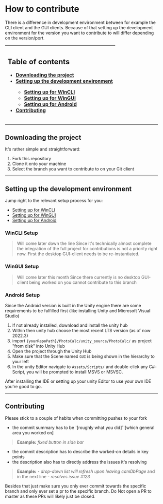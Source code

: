 # How to contribute
There is a difference in development environment between for example the CLI client and the GUI clients. Because of that setting up the development environment for the version you want to contribute to will differ depending on the version/port.

|<h2>Table of contents</h2><ul><li>[Downloading the project](#downloading-the-project)</li><li>[Setting up the development environment](#setting-up-the-development-environment)</li><ul><li>[Setting up for WinCLI](#WinCLI-Setup)</li><li>[Setting up for WinGUI](#WinGUI-Setup)</li><li>[Setting up for Android](#Android-Setup)</li></ul><li>[Contributing](#contributing)</li></ul>|
|:----------------|


---

## Downloading the project
It's rather simple and straightforward:
1. Fork this repository 
2. Clone it onto your machine
3. Select the branch you want to contribute to on your Git client

---

## Setting up the development environment 
Jump right to the relevant setup process for you:
- [Setting up for WinCLI](#WinCLI-Setup)
- [Setting up for WinGUI](#WinGUI-Setup)
- [Setting up for Android](#Android-Setup)

### WinCLI Setup
> Will come later down the line
Since it's technically almost complete the integration of the full project for contributions is not a priority right now. First the desktop GUI-client needs to be re-instantiated.

### WinGUI Setup
> Will come later this month
Since there currently is no desktop GUI-client being worked on you cannot contribute to this branch

### Android Setup
Since the Android version is built in the Unity engine there are some requirements to be fulfilled first (like installing Unity and Microsoft Visual Studio)

1. If not already installed, download and install the unity hub
2. Within then unity hub choose the most recent LTS version (as of now 2022.3)
3. import `{yourRepoPath}/PhotoCalc/unity_source/PhotoCalc/` as project "from disk" into Unity Hub
4. Open the project through the Unity Hub
5. Make sure that the Scene named `GUI` is being shown in the hierarchy to your left
6. In the unity Editor navigate to `Assets/Scripts/` and double-click any C#-Script, you will be prompted to install MSVS or MSVSC.

After installing the IDE or setting up your unity Editor to use your own IDE you're good to go.

---

## Contributing 
Please stick to a couple of habits when committing pushes to your fork

- the commit summary has to be `[roughly what you did]``[which general area you worked on]
> **Example:** *fixed button in side bar*

- the commit description has to describe the worked-on details in key points
- the description also has to directly address the issues it's resolving
> **Example:** *- drop-down list will refresh upon leaving camDbPage* and in the next line *- resolves issue #123*

Besides that just make sure you only ever commit towards the specific branch and only ever set a pr to the specific branch. Do Not open a PR to master as these PRs will likely just be closed.
